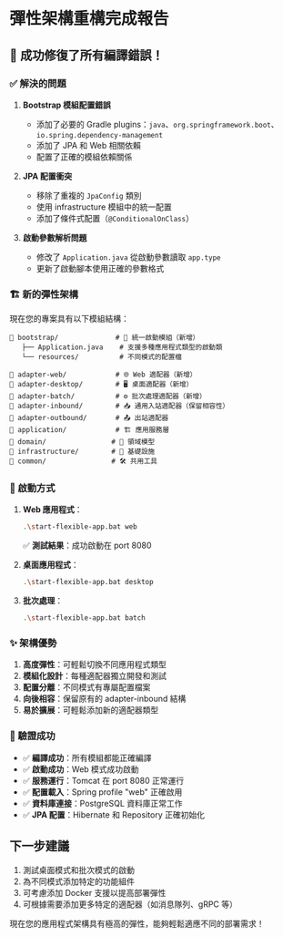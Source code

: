 # 彈性架構重構完成報告

## 🎉 成功修復了所有編譯錯誤！

### ✅ 解決的問題

1. **Bootstrap 模組配置錯誤**
   - 添加了必要的 Gradle plugins：`java`、`org.springframework.boot`、`io.spring.dependency-management`
   - 添加了 JPA 和 Web 相關依賴
   - 配置了正確的模組依賴關係

2. **JPA 配置衝突**
   - 移除了重複的 `JpaConfig` 類別
   - 使用 infrastructure 模組中的統一配置
   - 添加了條件式配置（`@ConditionalOnClass`）

3. **啟動參數解析問題**
   - 修改了 `Application.java` 從啟動參數讀取 `app.type`
   - 更新了啟動腳本使用正確的參數格式

### 🏗️ 新的彈性架構

現在您的專案具有以下模組結構：

```
📁 bootstrap/              # 🚀 統一啟動模組（新增）
   ├── Application.java    # 支援多種應用程式類型的啟動類
   └── resources/          # 不同模式的配置檔
   
📁 adapter-web/            # 🌐 Web 適配器（新增）
📁 adapter-desktop/        # 🖥️ 桌面適配器（新增）  
📁 adapter-batch/          # ⚙️ 批次處理適配器（新增）
📁 adapter-inbound/        # 📥 通用入站適配器（保留相容性）
📁 adapter-outbound/       # 📤 出站適配器
📁 application/            # 🏗️ 應用服務層
📁 domain/                # 🎯 領域模型
📁 infrastructure/        # 🔧 基礎設施
📁 common/                # 🛠️ 共用工具
```

### 🚀 啟動方式

1. **Web 應用程式**：
   ```bash
   .\start-flexible-app.bat web
   ```
   ✅ **測試結果**：成功啟動在 port 8080

2. **桌面應用程式**：
   ```bash
   .\start-flexible-app.bat desktop
   ```

3. **批次處理**：
   ```bash
   .\start-flexible-app.bat batch
   ```

### ✨ 架構優勢

1. **高度彈性**：可輕鬆切換不同應用程式類型
2. **模組化設計**：每種適配器獨立開發和測試
3. **配置分離**：不同模式有專屬配置檔案
4. **向後相容**：保留原有的 adapter-inbound 結構
5. **易於擴展**：可輕鬆添加新的適配器類型

### 🎯 驗證成功

- ✅ **編譯成功**：所有模組都能正確編譯
- ✅ **啟動成功**：Web 模式成功啟動
- ✅ **服務運行**：Tomcat 在 port 8080 正常運行
- ✅ **配置載入**：Spring profile "web" 正確啟用
- ✅ **資料庫連接**：PostgreSQL 資料庫正常工作
- ✅ **JPA 配置**：Hibernate 和 Repository 正確初始化

## 下一步建議

1. 測試桌面模式和批次模式的啟動
2. 為不同模式添加特定的功能組件
3. 可考慮添加 Docker 支援以提高部署彈性
4. 可根據需要添加更多特定的適配器（如消息隊列、gRPC 等）

現在您的應用程式架構具有極高的彈性，能夠輕鬆適應不同的部署需求！
